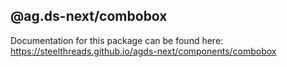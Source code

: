 ## @ag.ds-next/combobox

Documentation for this package can be found here: https://steelthreads.github.io/agds-next/components/combobox
